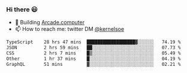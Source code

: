 ### Hi there 😃

- 🔨 Building [Arcade.computer](https://arcade.computer)
- 📫 How to reach me: twitter DM [@kernelsoe](https://twitter.com/kernelsoe)

<!--START_SECTION:waka-->

```txt
TypeScript    28 hrs 47 mins  ██████████████████▓░░░░░░   74.19 %
JSON          2 hrs 59 mins   ██░░░░░░░░░░░░░░░░░░░░░░░   07.73 %
CSS           2 hrs 7 mins    █▒░░░░░░░░░░░░░░░░░░░░░░░   05.49 %
Other         1 hr 37 mins    █░░░░░░░░░░░░░░░░░░░░░░░░   04.19 %
GraphQL       51 mins         ▓░░░░░░░░░░░░░░░░░░░░░░░░   02.21 %
```

<!--END_SECTION:waka-->
